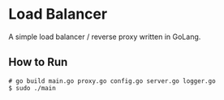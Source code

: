 # Load Balancer
A simple load balancer / reverse proxy written in GoLang.

## How to Run

```shell
# go build main.go proxy.go config.go server.go logger.go
$ sudo ./main
```
